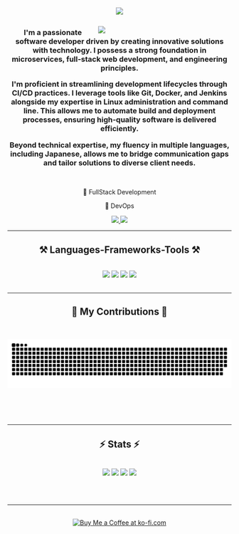 <h1 align="center">
    <img src="https://readme-typing-svg.herokuapp.com/?font=Righteous&size=35&center=true&vCenter=true&width=500&height=70&duration=4000&lines=Hi+There!+👋;+I'm+Yashu+Tiwari!;" />

</h1>
<img align="right" src="https://octodex.github.com/images/welcometocat.png" width="300">
<h3 align="center"><p>I'm a passionate software developer driven by creating innovative solutions with technology. I possess a strong foundation in microservices, full-stack web development, and engineering principles.</p>

<p>I'm proficient in streamlining development lifecycles through CI/CD practices. I leverage tools like Git, Docker, and Jenkins alongside my expertise in Linux administration and command line. This allows me to automate build and deployment processes, ensuring high-quality software is delivered efficiently.</p>

<p>Beyond technical expertise, my fluency in multiple languages, including Japanese, allows me to bridge communication gaps and tailor solutions to diverse client needs.</p></h3>

<br/>

<div align="center">
 
 🔭 FullStack Development
 
 🌱 DevOps

 </div>
 
<div align="center"> 
  <a href="mailto:yashutiwari056@gmail.com">
    <img src="https://img.shields.io/badge/Gmail-333333?style=for-the-badge&logo=gmail&logoColor=red" />
  </a>
  <a href="https://www.linkedin.com/in/-yashu-tiwari" target="_blank">
    <img src="https://img.shields.io/badge/LinkedIn-0077B5?style=for-the-badge&logo=linkedin&logoColor=white" target="_blank" />
  </a>
  <!-- <a href="put your github.io link here" target="_blank">
     <img src="https://img.shields.io/badge/Portfolio-FF5722?style=for-the-badge&logo=todoist&logoColor=white" target="_blank" /> 
  </a> -->
</div>

 <hr/>
 
<h2 align="center">⚒️ Languages-Frameworks-Tools ⚒️</h2>
<br/>
<div align="center">
    <img src="https://skillicons.dev/icons?i=html,css,js,npm,git,github,tailwind,react,vue,angular" />
    <img src="https://skillicons.dev/icons?i=nodejs,express,mongodb,mysql,redis" />
    <img src="https://skillicons.dev/icons?i=linux,windows,aws,gcp,bash,vim,nginx,docker,terraform,ansible,jenkins,prometheus,grafana,kubernetes" />
    <img src="https://skillicons.dev/icons?i=java,spring,php,laravel,py" /><br>
</div>

<br/>
<hr/>

<div align="center">
  <h2>🐍 My Contributions 🐍</h2>
  <br>
    
  ![Snake animation](https://raw.githubusercontent.com/SecretBabyBoss/secretbabyboss/output/github-contribution-grid-snake-dark.svg)
  
  <br/><br/><br/>
</div>

<hr/>

<h2 align="center">⚡ Stats ⚡</h2>
<br>
<div align=center>
  <img width="385px" src="https://github-readme-streak-stats.herokuapp.com/?user=SecretBabyBoss&theme=react" />
  <img width="440px" src="https://github-readme-stats.anuraghazra1.vercel.app/api/top-langs/?username=SecretBabyBoss&layout=compact&theme=react" />
  <img width="440px" src="https://github-readme-activity-graph.vercel.app/graph?username=SecretBabyBoss&theme=github">
  <img width="385px" src="https://github-readme-stats.vercel.app/api?username=SecretBabyBoss&show_icons=true&theme=react">
</div>

<br/><br/>

<hr/>

<br/>

<div align="center">
<a href='https://ko-fi.com/yashutiwari' target='_blank'><img height='64' style='border:0px;height:64px;' src='https://storage.ko-fi.com/cdn/kofi1.png?v=3' border='0' alt='Buy Me a Coffee at ko-fi.com' /></a>
</div>

<br/>
